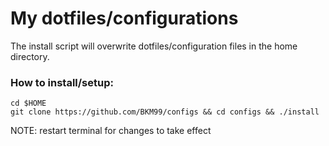 # My dotfiles/configurations
The install script will overwrite dotfiles/configuration files in the home directory. 

### How to install/setup:

```
cd $HOME
git clone https://github.com/BKM99/configs && cd configs && ./install
```

NOTE: restart terminal for changes to take effect
